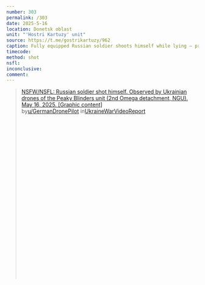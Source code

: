 ```yaml
---
number: 303
permalink: /303
date: 2025-5-16
location: Donetsk oblast
unit: "'Hostri Kartuzy' unit"
source: https://t.me/gostrikartuzy/962
caption: Fully equipped Russian soldier shoots himself while lying – presumably injured – in the open field
timecode: 
method: shot
nsfl: 
inconclusive: 
comment: 
---
```

<blockquote class="reddit-embed-bq" style="height:500px" data-embed-height="740"><a href="https://www.reddit.com/r/UkraineWarVideoReport/comments/1kogco7/nsfwnsfl_russian_soldier_shot_himself_observed_by/">NSFW/NSFL: Russian soldier shot himself. Observed by Ukrainian drones of the Peaky Blinders unit (2nd Omega detachment, NGU). May 16, 2025. [Graphic content]</a><br> by<a href="https://www.reddit.com/user/GermanDronePilot/">u/GermanDronePilot</a> in<a href="https://www.reddit.com/r/UkraineWarVideoReport/">UkraineWarVideoReport</a></blockquote><script async="" src="https://embed.reddit.com/widgets.js" charset="UTF-8"></script>